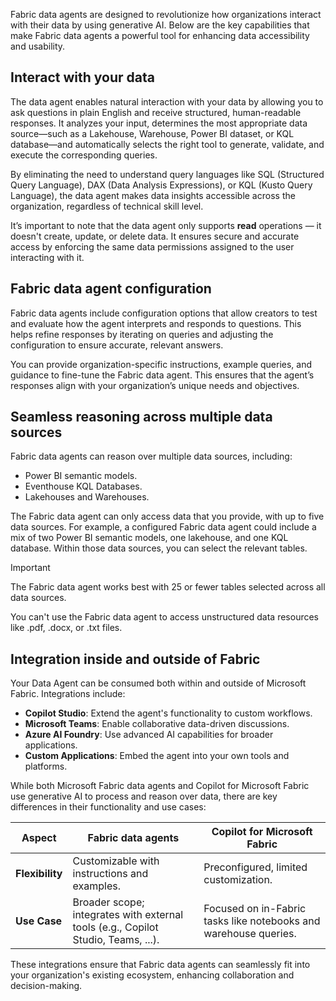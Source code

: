 Fabric data agents are designed to revolutionize how organizations interact with their data by using generative AI. Below are the key capabilities that make Fabric data agents a powerful tool for enhancing data accessibility and usability.

## Interact with your data

The data agent enables natural interaction with your data by allowing you to ask questions in plain English and receive structured, human-readable responses. It analyzes your input, determines the most appropriate data source—such as a Lakehouse, Warehouse, Power BI dataset, or KQL database—and automatically selects the right tool to generate, validate, and execute the corresponding queries.

By eliminating the need to understand query languages like SQL (Structured Query Language), DAX (Data Analysis Expressions), or KQL (Kusto Query Language), the data agent makes data insights accessible across the organization, regardless of technical skill level.

It’s important to note that the data agent only supports **read** operations — it doesn't create, update, or delete data. It ensures secure and accurate access by enforcing the same data permissions assigned to the user interacting with it.

## Fabric data agent configuration

Fabric data agents include configuration options that allow creators to test and evaluate how the agent interprets and responds to questions. This helps refine responses by iterating on queries and adjusting the configuration to ensure accurate, relevant answers.

You can provide organization-specific instructions, example queries, and guidance to fine-tune the Fabric data agent. This ensures that the agent’s responses align with your organization’s unique needs and objectives. 

## Seamless reasoning across multiple data sources

Fabric data agents can reason over multiple data sources, including:

- Power BI semantic models.
- Eventhouse KQL Databases.
- Lakehouses and Warehouses.

The Fabric data agent can only access data that you provide, with up to five data sources. For example, a configured Fabric data agent could include a mix of two Power BI semantic models, one lakehouse, and one KQL database. Within those data sources, you can select the relevant tables. 

> [!IMPORTANT]
> 
> The Fabric data agent works best with 25 or fewer tables selected across all data sources. 
> 
> You can't use the Fabric data agent to access unstructured data resources like .pdf, .docx, or .txt files.

## Integration inside and outside of Fabric

Your Data Agent can be consumed both within and outside of Microsoft Fabric. Integrations include:

- **Copilot Studio**: Extend the agent's functionality to custom workflows.
- **Microsoft Teams**: Enable collaborative data-driven discussions.
- **Azure AI Foundry**: Use advanced AI capabilities for broader applications.
- **Custom Applications**: Embed the agent into your own tools and platforms.

While both Microsoft Fabric data agents and  Copilot for Microsoft Fabric use generative AI to process and reason over data, there are key differences in their functionality and use cases:

| **Aspect** | **Fabric data agents** | **Copilot for Microsoft Fabric** |
|------------|------------------------|---------------------|
| **Flexibility** | Customizable with instructions and examples. | Preconfigured, limited customization. |
| **Use Case** | Broader scope; integrates with external tools (e.g., Copilot Studio, Teams, ...).| Focused on in-Fabric tasks like notebooks and warehouse queries. |

These integrations ensure that Fabric data agents can seamlessly fit into your organization's existing ecosystem, enhancing collaboration and decision-making.